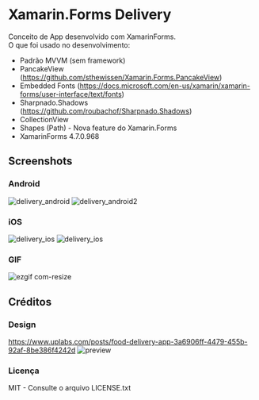 # Xamarin.Forms Delivery
Conceito de App desenvolvido com XamarinForms. </br>
O que foi usado no desenvolvimento:
- Padrão MVVM (sem framework)
- PancakeView (https://github.com/sthewissen/Xamarin.Forms.PancakeView)
- Embedded Fonts (https://docs.microsoft.com/en-us/xamarin/xamarin-forms/user-interface/text/fonts)
- Sharpnado.Shadows (https://github.com/roubachof/Sharpnado.Shadows)
- CollectionView
- Shapes (Path) - Nova feature do Xamarin.Forms
- XamarinForms 4.7.0.968

## Screenshots
### Android
![delivery_android](https://user-images.githubusercontent.com/11803107/85937329-d5f0db80-b8d8-11ea-97e4-2ae6b0468010.jpg)
![delivery_android2](https://user-images.githubusercontent.com/11803107/85937333-e0ab7080-b8d8-11ea-97e8-0367bd120520.jpg)

### iOS
![delivery_ios](https://user-images.githubusercontent.com/11803107/85937342-ea34d880-b8d8-11ea-95f4-6566c89419b7.jpg)
![delivery_ios](https://user-images.githubusercontent.com/11803107/85948215-f5fabc00-b925-11ea-928c-0bf4fb71cde4.jpg)

### GIF
![ezgif com-resize](https://user-images.githubusercontent.com/11803107/85937386-50216000-b8d9-11ea-8fd7-dee26037f6a0.gif)

## Créditos
### Design
https://www.uplabs.com/posts/food-delivery-app-3a6906ff-4479-455b-92af-8be386f4242d
![preview](https://user-images.githubusercontent.com/11803107/85937404-8e1e8400-b8d9-11ea-8f96-2eaeb185347c.png)

### Licença
MIT - Consulte o arquivo LICENSE.txt
